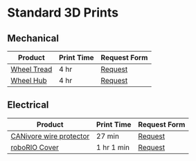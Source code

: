 # Standard 3D Prints

## Mechanical

| Product                                                                 | Print Time | Request Form                                                                                                                                                                                                                                                                                                                                                                            |
| ----------------------------------------------------------------------- | ---------- | --------------------------------------------------------------------------------------------------------------------------------------------------------------------------------------------------------------------------------------------------------------------------------------------------------------------------------------------------------------------------------------- |
| [Wheel Tread](https://makerworld.com/en/models/1548983-sds-wheel-tread) | 4 hr       | [Request](https://docs.google.com/forms/d/e/1FAIpQLSeC-gIXiTM8l3J99KsdrCILmNB9bCiF9nFZqk21NYEu12xo-w/viewform?usp=pp_url&entry.1811527516=https://makerworld.com/en/models/1548983-sds-wheel-tread&entry.2022993999=Swerve+Wheel+Tread&entry.663840236=None&entry.1133623002=4&entry.1093721913=3&entry.835862062=Now&entry.177808839=Mechanical/Fabrication&entry.1273081393=3D+Print) |
| [Wheel Hub](https://makerworld.com/en/models/1548875-sds-wheel-hubs)    | 4 hr       | [Request](https://docs.google.com/forms/d/e/1FAIpQLSeC-gIXiTM8l3J99KsdrCILmNB9bCiF9nFZqk21NYEu12xo-w/viewform?usp=pp_url&entry.1811527516=https://makerworld.com/en/models/1548875-sds-wheel-hubs&entry.2022993999=Wheel+Hubs&entry.663840236=None&entry.1133623002=1&entry.1093721913=4.5&entry.835862062=Now&entry.177808839=Mechanical/Fabrication&entry.1273081393=3D+Print)        |

## Electrical

| Product                                                                                               | Print Time | Request Form                                                                                                                                                                                                                                                                                                                                                                      |
| ----------------------------------------------------------------------------------------------------- | ---------- | --------------------------------------------------------------------------------------------------------------------------------------------------------------------------------------------------------------------------------------------------------------------------------------------------------------------------------------------------------------------------------- |
| [CANivore wire protector](https://makerworld.com/en/models/1551627-canivore-wire-protector)           | 27 min     | [Request](https://docs.google.com/forms/d/e/1FAIpQLSeC-gIXiTM8l3J99KsdrCILmNB9bCiF9nFZqk21NYEu12xo-w/viewform?usp=pp_url&entry.1811527516=https://makerworld.com/en/models/1551627-canivore-wire-protector&entry.2022993999=CANivore+wire+protector&entry.663840236=None&entry.1093721913=.36&entry.835862062=Now&entry.177808839=Electrical&entry.1273081393=3D+Print)           |
| [roboRIO Cover](https://makerworld.com/en/models/1551525-roborio-2-sd-card-ethernet-and-usb-retainer) | 1 hr 1 min | [Request](https://docs.google.com/forms/d/e/1FAIpQLSeC-gIXiTM8l3J99KsdrCILmNB9bCiF9nFZqk21NYEu12xo-w/viewform?usp=pp_url&entry.1811527516=https://makerworld.com/en/models/1551525-roborio-2-sd-card-ethernet-and-usb-retainer&entry.2022993999=roboRIO+2+Cover&entry.663840236=None&entry.1093721913=1&entry.835862062=Now&entry.177808839=Electrical&entry.1273081393=3D+Print) |
